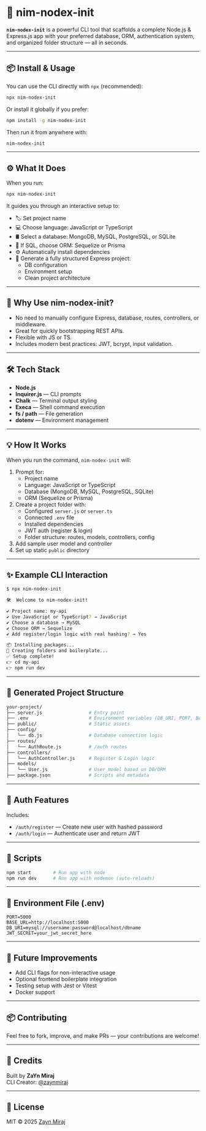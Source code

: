 # 🚀 nim-nodex-init

**`nim-nodex-init`** is a powerful CLI tool that scaffolds a complete Node.js & Express.js app with your preferred database, ORM, authentication system, and organized folder structure — all in seconds.

---

## 📦 Install & Usage

You can use the CLI directly with `npx` (recommended):

```bash
npx nim-nodex-init
```

Or install it globally if you prefer:

```bash
npm install -g nim-nodex-init
```

Then run it from anywhere with:

```bash
nim-nodex-init
```

---

## ⚙️ What It Does

When you run:

```bash
npx nim-nodex-init
```

It guides you through an interactive setup to:

- 🏷️ Set project name
- 💻 Choose language: JavaScript or TypeScript
- 🛢️ Select a database: MongoDB, MySQL, PostgreSQL, or SQLite
- 🔌 If SQL, choose ORM: Sequelize or Prisma
- ⚙️ Automatically install dependencies
- 📁 Generate a fully structured Express project:
  - DB configuration
  - Environment setup
  - Clean project architecture

---

## 🧠 Why Use nim-nodex-init?

- No need to manually configure Express, database, routes, controllers, or middleware.
- Great for quickly bootstrapping REST APIs.
- Flexible with JS or TS.
- Includes modern best practices: JWT, bcrypt, input validation.

---

## 🛠️ Tech Stack

- **Node.js**
- **Inquirer.js** — CLI prompts
- **Chalk** — Terminal output styling
- **Execa** — Shell command execution
- **fs / path** — File generation
- **dotenv** — Environment management

---

## 💡 How It Works

When you run the command, `nim-nodex-init` will:

1. Prompt for:
   - Project name
   - Language: JavaScript or TypeScript
   - Database (MongoDB, MySQL, PostgreSQL, SQLite)
   - ORM (Sequelize or Prisma)
2. Create a project folder with:
   - Configured `server.js` or `server.ts`
   - Connected `.env` file
   - Installed dependencies
   - JWT auth (register & login)
   - Folder structure: routes, models, controllers, config
3. Add sample user model and controller
4. Set up static `public` directory

---

## ✨ Example CLI Interaction

```bash
$ npx nim-nodex-init

🛠️  Welcome to nim-nodex-init!

✔ Project name: my-api
✔ Use JavaScript or TypeScript? → JavaScript
✔ Choose a database → MySQL
✔ Choose ORM → Sequelize
✔ Add register/login logic with real hashing? → Yes

📦 Installing packages...
📁 Creating folders and boilerplate...
✅ Setup complete!
👉 cd my-api
👉 npm run dev
```

---

## 📂 Generated Project Structure

```bash
your-project/
├── server.js                 # Entry point
├── .env                      # Environment variables (DB_URI, PORT, BASE_URL)
├── public/                   # Static assets
├── config/
│   └── db.js                 # Database connection logic
├── routes/
│   └── AuthRoute.js          # /auth routes
├── controllers/
│   └── AuthController.js     # Register & Login logic
├── models/
│   └── User.js               # User model based on DB/ORM
├── package.json              # Scripts and metadata
```

---

## 🔐 Auth Features

Includes:

- `/auth/register` — Create new user with hashed password
- `/auth/login` — Authenticate user and return JWT

---

## 🧪 Scripts

```bash
npm start        # Run app with node
npm run dev      # Run app with nodemon (auto-reloads)
```

---

## 📝 Environment File (.env)

```env
PORT=5000
BASE_URL=http://localhost:5000
DB_URI=mysql://username:password@localhost/dbname
JWT_SECRET=your_jwt_secret_here
```

---

## 🧠 Future Improvements

- Add CLI flags for non-interactive usage
- Optional frontend boilerplate integration
- Testing setup with Jest or Vitest
- Docker support

---

## 📦 Contributing

Feel free to fork, improve, and make PRs — your contributions are welcome!

---

## 🙏 Credits

Built by **ZaYn Miraj**  
CLI Creator: [@zaynmiraj](https://www.zaynmiraj.com)

---

## 🏁 License

MIT © 2025 [Zayn Miraj](https://github.com/zaynmiraj)
